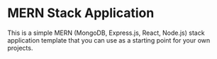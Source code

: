 # MERN Stack Application

This is a simple MERN (MongoDB, Express.js, React, Node.js) stack application template that you can use as a starting point for your own projects.
